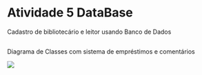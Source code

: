 # Atividade 5 DataBase
Cadastro de bibliotecário e leitor usando Banco de Dados

##

Diagrama de Classes com sistema de empréstimos e comentários

<img src="https://github.com/JoaoKSS/POO_atv4_DataBase/assets/127751729/1a420d42-edf2-4927-93e8-ab242b9128fb.png">
